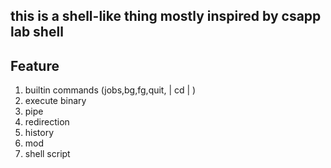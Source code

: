 ## this is a shell-like thing mostly inspired by csapp lab shell





## Feature



1. builtin commands (jobs,bg,fg,quit, | cd | )
2. execute binary
3. pipe
4. redirection
5. history
6. mod
7. shell script
